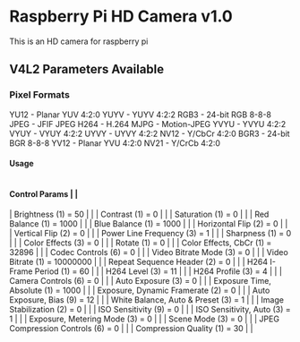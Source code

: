 # Raspberry Pi HD Camera v1.0
This is an HD camera for raspberry pi

## V4L2 Parameters Available

### Pixel Formats
  YU12 - Planar YUV 4:2:0
  YUYV - YUYV 4:2:2
  RGB3 - 24-bit RGB 8-8-8
  JPEG - JFIF JPEG
  H264 - H.264
  MJPG - Motion-JPEG
  YVYU - YVYU 4:2:2
  VYUY - VYUY 4:2:2
  UYVY - UYVY 4:2:2
  NV12 - Y/CbCr 4:2:0
  BGR3 - 24-bit BGR 8-8-8
  YV12 - Planar YVU 4:2:0
  NV21 - Y/CrCb 4:2:0

#### Usage
```

```

#### Control Params                         |           |
| Brightness (1) = 50 |           |
| Contrast (1) = 0  |           |
| Saturation (1) = 0  |           |
| Red Balance (1) = 1000  |           |
| Blue Balance (1) = 1000 |           |
| Horizontal Flip (2) = 0 |           |
| Vertical Flip (2) = 0 |           |
| Power Line Frequency (3) = 1  |           |
| Sharpness (1) = 0 |           |
| Color Effects (3) = 0 |           |
| Rotate (1) = 0  |           |
| Color Effects, CbCr (1) = 32896 |           |
| Codec Controls (6) = 0  |           |
| Video Bitrate Mode (3) = 0  |           |
| Video Bitrate (1) = 10000000  |           |
| Repeat Sequence Header (2) = 0  |           |
| H264 I-Frame Period (1) = 60  |           |
| H264 Level (3) = 11 |           |
| H264 Profile (3) = 4  |           |
| Camera Controls (6) = 0 |           |
| Auto Exposure (3) = 0 |           |
| Exposure Time, Absolute (1) = 1000  |           |
| Exposure, Dynamic Framerate (2) = 0 |           |
| Auto Exposure, Bias (9) = 12  |           |
| White Balance, Auto & Preset (3) = 1  |           |
| Image Stabilization (2) = 0 |           |
| ISO Sensitivity (9) = 0 |           |
| ISO Sensitivity, Auto (3) = 1 |           |
| Exposure, Metering Mode (3) = 0 |           |
| Scene Mode (3) = 0  |           |
| JPEG Compression Controls (6) = 0 |           |
| Compression Quality (1) = 30  |           |